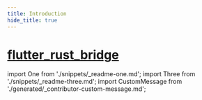 ```yaml
---
title: Introduction
hide_title: true
---
```


# [flutter_rust_bridge](https://github.com/fzyzcjy/flutter_rust_bridge)

import One from './snippets/_readme-one.md';
import Three from './snippets/_readme-three.md';
import CustomMessage from './generated/_contributor-custom-message.md';

<One/>
<Three />
<CustomMessage/>
